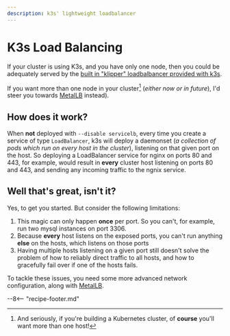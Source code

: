 ```yaml
---
description: k3s' lightweight loadbalancer
---
```


# K3s Load Balancing

If your cluster is using K3s, and you have only one node, then you could be adequately served by the [built in "klipper" loadbalbancer provided with k3s](https://rancher.com/docs/k3s/latest/en/networking/#service-load-balancer).

If you want more than one node in your cluster[^1] (*either now or in future*), I'd steer you towards [MetalLB](/kubernetes/loadbalancer/metallb/) instead).

## How does it work?

When **not** deployed with `--disable servicelb`, every time you create a service of type `LoadBalancer`, k3s will deploy a daemonset (*a collection of pods which run on every host in the cluster*), listening on that given port on the host. So deploying a LoadBalancer service for nginx on ports 80 and 443, for example, would result in **every** cluster host listening on ports 80 and 443, and sending any incoming traffic to the ngnix service.

## Well that's great, isn't it?

Yes, to get you started. But consider the following limitations:

1. This magic can only happen **once** per port. So you can't, for example, run two mysql instances on port 3306.
2. Because **every** host listens on the exposed ports, you can't run anything **else** on the hosts, which listens on those ports
3. Having multiple hosts listening on a given port still doesn't solve the problem of how to reliably direct traffic to all hosts, and how to gracefully fail over if one of the hosts fails.

To tackle these issues, you need some more advanced network configuration, along with [MetalLB](/kubernetes/loadbalancer/metallb/).

--8<-- "recipe-footer.md"

[^1]: And seriously, if you're building a Kubernetes cluster, of **course** you'll want more than one host!
